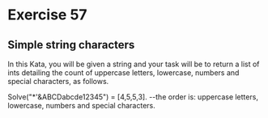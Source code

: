 # Exercise 57

## Simple string characters

In this Kata, you will be given a string and your task will be to return a list of ints detailing the count of uppercase letters, lowercase, numbers and special characters, as follows.

Solve("*'&ABCDabcde12345") = [4,5,5,3].
--the order is: uppercase letters, lowercase, numbers and special characters.
